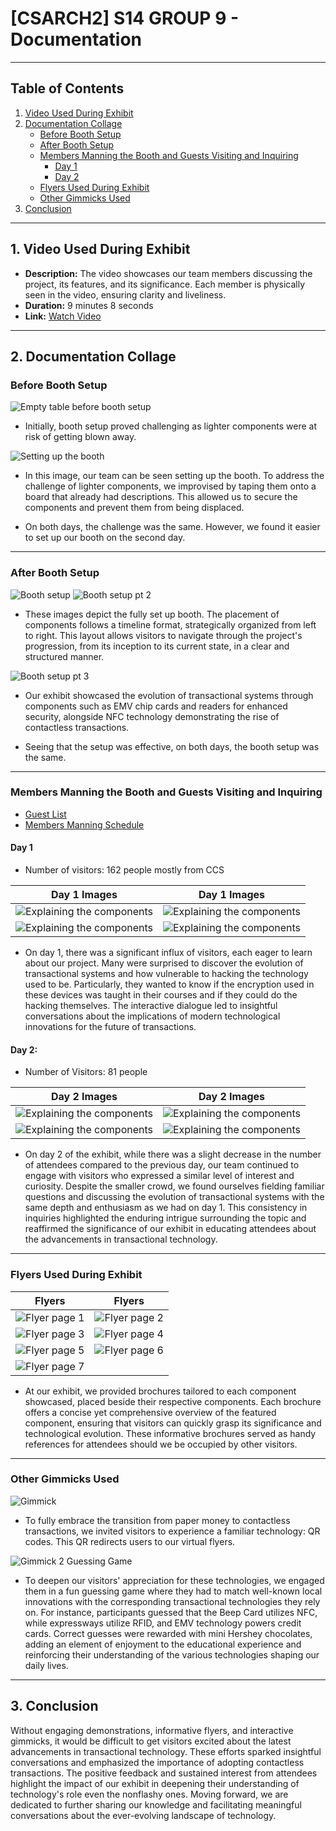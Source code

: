 # [CSARCH2] S14 GROUP 9 - Documentation
---
## Table of Contents

1. [Video Used During Exhibit](#1-video-used-during-exhibit)
2. [Documentation Collage](#2-documentation-collage)
    - [Before Booth Setup](#before-booth-setup)
    - [After Booth Setup](#after-booth-setup)
    - [Members Manning the Booth and Guests Visiting and Inquiring](#members-manning-the-booth-and-guests-visiting-and-inquiring)
        - [Day 1](#day-1)
        - [Day 2](#day-2)
    - [Flyers Used During Exhibit](#flyers-used-during-exhibit)
    - [Other Gimmicks Used](#other-gimmicks-used)
3. [Conclusion](#3-conclusion)
---

## 1. Video Used During Exhibit

- **Description:** The video showcases our team members discussing the project, its features, and its significance. Each member is physically seen in the video, ensuring clarity and liveliness.
- **Duration:** 9 minutes 8 seconds
- **Link:** [Watch Video](https://drive.google.com/file/d/1PCFQrm5ZYI2iGayL8F9vaor8D9sp4B2x/view?fbclid=IwAR2hudFNGj1Zduprxt5LHdu8Dpo1WgOF0ZTATeIxyJ0ZNgmOKzPAqYtta8s)
  
---

## 2. Documentation Collage

### Before Booth Setup
![Empty table before booth setup](setup1.jpg)
- Initially, booth setup proved challenging as lighter components were at risk of getting blown away.

![Setting up the booth](setup2.jpg)
- In this image, our team can be seen setting up the booth. To address the challenge of lighter components, we improvised by taping them onto a board that already had descriptions. This allowed us to secure the components and prevent them from being displaced.

- On both days, the challenge was the same. However, we found it easier to set up our booth on the second day.
---

### After Booth Setup
![Booth setup](setup3.jpg)
![Booth setup pt 2](setup6.jpg)
- These images depict the fully set up booth. The placement of components follows a timeline format, strategically organized from left to right. This layout allows visitors to navigate through the project's progression, from its inception to its current state, in a clear and structured manner.

![Booth setup pt 3](setup4.jpg)
- Our exhibit showcased the evolution of transactional systems through components such as EMV chip cards and readers for enhanced security, alongside NFC technology demonstrating the rise of contactless transactions.

- Seeing that the setup was effective, on both days, the booth setup was the same. 

---

### Members Manning the Booth and Guests Visiting and Inquiring
- [Guest List](https://docs.google.com/spreadsheets/d/1utZ_jXnAx9xib_dsG2r2cJuqbxpRQkGhJKXK3BCNK30/edit?usp=sharing)
- [Members Manning Schedule](https://www.when2meet.com/?23805307-6EYMD&fbclid=IwAR372HoMJ-jLq27X_WZO6N0iGBOBTQKwOzX30w4urgtLazePoCUuG-OQjP0)

#### **Day 1**
- Number of visitors: 162 people mostly from CCS


| Day 1 Images | Day 1 Images |
| ------- | ------- |
| ![Explaining the components](man3d1.jpg) | ![Explaining the components](man5d1.jpg) |
| ![Explaining the components](man6d1.jpg) | ![Explaining the components](man7d1.jpg) |

- On day 1, there was a significant influx of visitors, each eager to learn about our project. Many were surprised to discover the evolution of transactional systems and how vulnerable to hacking the technology used to be. Particularly, they wanted to know if the encryption used in these devices was taught in their courses and if they could do the hacking themselves. The interactive dialogue led to insightful conversations about the implications of modern technological innovations for the future of transactions.

  
#### **Day 2:**
- Number of Visitors: 81 people

| Day 2 Images | Day 2 Images |
| ------- | ------- |
| ![Explaining the components](man1d2.jpg) | ![Explaining the components](man4d2.jpg) |
| ![Explaining the components](man2d2.jpg) | ![Explaining the components](man8d2.jpg) |
- On day 2 of the exhibit, while there was a slight decrease in the number of attendees compared to the previous day, our team continued to engage with visitors who expressed a similar level of interest and curiosity. Despite the smaller crowd, we found ourselves fielding familiar questions and discussing the evolution of transactional systems with the same depth and enthusiasm as we had on day 1. This consistency in inquiries highlighted the enduring intrigue surrounding the topic and reaffirmed the significance of our exhibit in educating attendees about the advancements in transactional technology.


---

### Flyers Used During Exhibit
| Flyers | Flyers |
| ------- | ------- |
| ![Flyer page 1](1.png) | ![Flyer page 2](2.png) |
| ![Flyer page 3](3.png) | ![Flyer page 4](4.png) |
| ![Flyer page 5](5.png) | ![Flyer page 6](6.png) |
| ![Flyer page 7](7.png) ||

- At our exhibit, we provided brochures tailored to each component showcased, placed beside their respective components. Each brochure offers a concise yet comprehensive overview of the featured component, ensuring that visitors can quickly grasp its significance and technological evolution. These informative brochures served as handy references for attendees should we be occupied by other visitors. 

---

### Other Gimmicks Used
![Gimmick](setup5.jpg)
- To fully embrace the transition from paper money to contactless transactions, we invited visitors to experience a familiar technology: QR codes. This QR redirects users to our virtual flyers.


![Gimmick 2 Guessing Game](gimmick1.jpg)

- To deepen our visitors' appreciation for these technologies, we engaged them in a fun guessing game where they had to match well-known local innovations with the corresponding transactional technologies they rely on. For instance, participants guessed that the Beep Card utilizes NFC, while expressways utilize RFID, and EMV technology powers credit cards. Correct guesses were rewarded with mini Hershey chocolates, adding an element of enjoyment to the educational experience and reinforcing their understanding of the various technologies shaping our daily lives.


---
## 3. Conclusion
Without engaging demonstrations, informative flyers, and interactive gimmicks, it would be difficult to get visitors excited about the latest advancements in transactional technology. These efforts sparked insightful conversations and emphasized the importance of adopting contactless transactions. The positive feedback and sustained interest from attendees highlight the impact of our exhibit in deepening their understanding of technology's role even the nonflashy ones. Moving forward, we are dedicated to further sharing our knowledge and facilitating meaningful conversations about the ever-evolving landscape of technology.
